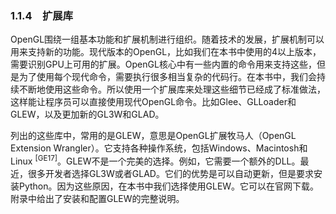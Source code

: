 ### 1.1.4　扩展库

OpenGL围绕一组基本功能和扩展机制进行组织。随着技术的发展，扩展机制可以用来支持新的功能。现代版本的OpenGL，比如我们在本书中使用的4以上版本，需要识别GPU上可用的扩展。OpenGL核心中有一些内置的命令用来支持这些，但是为了使用每个现代命令，需要执行很多相当复杂的代码行。在本书中，我们会持续不断地使用这些命令。所以使用一个扩展库来处理这些细节已经成了标准做法，这样能让程序员可以直接使用现代OpenGL命令。比如Glee、GLLoader和GLEW，以及更加新的GL3W和GLAD。

列出的这些库中，常用的是GLEW，意思是OpenGL扩展牧马人（OpenGL Extension Wrangler）。它支持各种操作系统，包括Windows、Macintosh和Linux <sup class="my_markdown">[GE17]</sup>。GLEW不是一个完美的选择。例如，它需要一个额外的DLL。最近，很多开发者选择GL3W或者GLAD。它们的优势是可以自动更新，但是要求安装Python。因为这些原因，在本书中我们选择使用GLEW。它可以在官网下载。附录中给出了安装和配置GLEW的完整说明。

